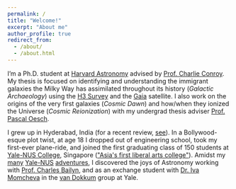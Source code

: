```yaml
---
permalink: /
title: "Welcome!"
excerpt: "About me"
author_profile: true
redirect_from: 
  - /about/
  - /about.html
---
```


I’m a Ph.D. student at [Harvard Astronomy](https://astronomy.fas.harvard.edu/) advised by [Prof. Charlie Conroy](https://scholar.harvard.edu/cconroy). My thesis is focused on identifying and understanding the immigrant galaxies the Milky Way has assimilated throughout its history (*Galactic Archaeology*) using the [H3 Survey](http://h3survey.rc.fas.harvard.edu/) and the [Gaia](https://sci.esa.int/web/gaia) satellite. I also work on the origins of the very first galaxies (*Cosmic Dawn*) and how/when they ionized the Universe (*Cosmic Reionization*) with my undergrad thesis adviser [Prof. Pascal Oesch](https://obswww.unige.ch/~oeschp/).

I grew up in Hyderabad, India (for a recent review, [see](https://www.youtube.com/watch?v=RWNV82AqFoE)). In a Bollywood-esque plot twist, at age 18 I dropped out of engineering school, took my first-ever plane-ride, and joined the first graduating class of 150 students at [Yale-NUS College](https://www.yale-nus.edu.sg/about/vision-and-mission/), Singapore (["Asia's first liberal arts college"](https://harvardmagazine.com/2017/07/an-educated-core)). Amidst my [many](https://www.yale-nus.edu.sg/newsroom/10-may-2016-a-love-affair-with-trivia/) [Yale-NUS](https://www.instagram.com/yalenuscollege/p/BK5xNvcj6u6/?hl=en) [adventures](https://www.yale-nus.edu.sg/newsroom/20-may-2015-singaporean-poet-alvin-pang-teaches-at-yale-nus/), I discovered the joys of Astronomy working with [Prof. Charles Bailyn](http://www.astro.yale.edu/bailyn/), and as an exchange student with [Dr. Iva Momcheva](https://www.stsci.edu/~imomcheva/) in the [van Dokkum](https://www.pietervandokkum.com/) group at Yale.
